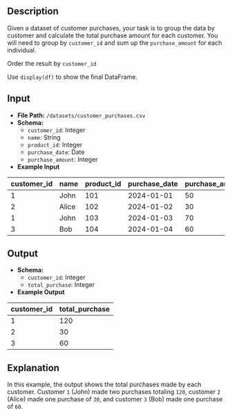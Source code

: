 ## Description

Given a dataset of customer purchases, your task is to group the data by customer and calculate the total purchase amount for each customer. You will need to group by `customer_id` and sum up the `purchase_amount` for each individual.

Order the result by `customer_id`

Use `display(df)` to show the final DataFrame.

## Input

*   **File Path:** `/datasets/customer_purchases.csv`
*   **Schema:**
    *   `customer_id`: Integer
    *   `name`: String
    *   `product_id`: Integer
    *   `purchase_date`: Date
    *   `purchase_amount`: Integer
*   **Example Input**

| customer_id | name  | product_id | purchase_date | purchase_amount |
| :---------- | :---- | :--------- | :------------ | :-------------- |
| 1           | John  | 101        | 2024-01-01    | 50              |
| 2           | Alice | 102        | 2024-01-02    | 30              |
| 1           | John  | 103        | 2024-01-03    | 70              |
| 3           | Bob   | 104        | 2024-01-04    | 60              |

## Output

*   **Schema:**
    *   `customer_id`: Integer
    *   `total_purchase`: Integer
*   **Example Output**

| customer_id | total_purchase |
| :---------- | :------------- |
| 1           | 120            |
| 2           | 30             |
| 3           | 60             |

## Explanation

In this example, the output shows the total purchases made by each customer. Customer `1` (John) made two purchases totaling `120`, customer `2` (Alice) made one purchase of `30`, and customer `3` (Bob) made one purchase of `60`.